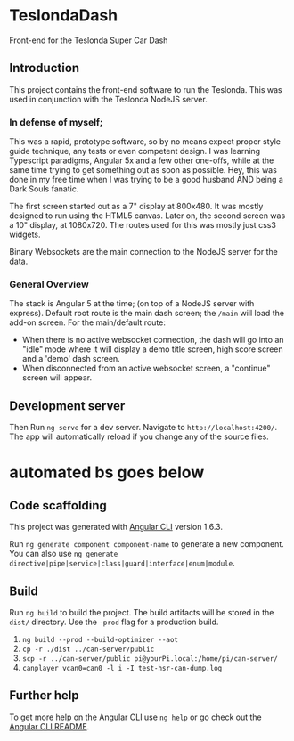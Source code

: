 # TeslondaDash

Front-end for the Teslonda Super Car Dash

## Introduction

This project contains the front-end software to run the Teslonda. This was used in conjunction with the Teslonda NodeJS server.

### In defense of myself;

This was a rapid, prototype software, so by no means expect proper style guide technique, any tests or even competent design. I was learning Typescript paradigms, Angular 5x and a few other one-offs, while at the same time trying to get something out as soon as possible. Hey, this was done in my free time when I was trying to be a good husband AND being a Dark Souls fanatic.

The first screen started out as a 7" display at 800x480. It was mostly designed to run using the HTML5 canvas. Later on, the second screen was a 10" display, at 1080x720. The routes used for this was mostly just css3 widgets.

Binary Websockets are the main connection to the NodeJS server for the data.

### General Overview

The stack is Angular 5 at the time; (on top of a NodeJS server with express). Default root route is the main dash screen; the `/main` will load the add-on screen.
For the main/default route:

- When there is no active websocket connection, the dash will go into an "idle" mode where it will display a demo title screen, high score screen and a 'demo' dash screen.
- When disconnected from an active websocket screen, a "continue" screen will appear.

## Development server

Then Run `ng serve` for a dev server. Navigate to `http://localhost:4200/`. The app will automatically reload if you change any of the source files.

# automated bs goes below

## Code scaffolding

This project was generated with [Angular CLI](https://github.com/angular/angular-cli) version 1.6.3.

Run `ng generate component component-name` to generate a new component. You can also use `ng generate directive|pipe|service|class|guard|interface|enum|module`.

## Build

Run `ng build` to build the project. The build artifacts will be stored in the `dist/` directory. Use the `-prod` flag for a production build.

1. `ng build --prod --build-optimizer --aot`
2. `cp -r ./dist ../can-server/public`
3. `scp -r ../can-server/public pi@yourPi.local:/home/pi/can-server/`
4. `canplayer vcan0=can0 -l i -I test-hsr-can-dump.log`

## Further help

To get more help on the Angular CLI use `ng help` or go check out the [Angular CLI README](https://github.com/angular/angular-cli/blob/master/README.md).
